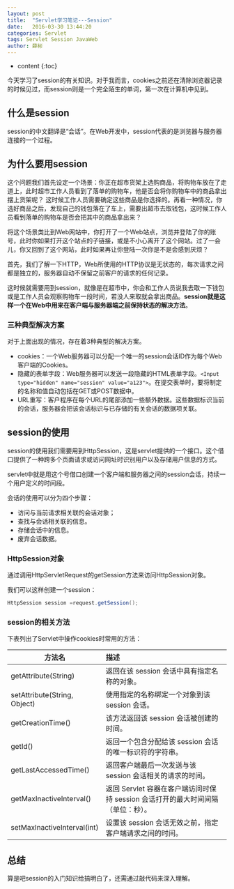 ```yaml
---
layout: post
title:  "Servlet学习笔记---Session"
date:   2016-03-30 13:44:20
categories: Servlet
tags: Servlet Session JavaWeb
author: 薛彬
---
```


* content
{:toc}





今天学习了session的有关知识。对于我而言，cookies之前还在清除浏览器记录的时候见过，而session则是一个完全陌生的单词，第一次在计算机中见到。

## 什么是session

session的中文翻译是“会话”。在Web开发中，session代表的是浏览器与服务器连接的一个过程。


## 为什么要用session

这个问题我们首先设定一个场景：你正在超市货架上选购商品，将购物车放在了走道上，此时超市工作人员看到了落单的购物车，他是否会将你购物车中的商品拿出摆上货架呢？ 这时候工作人员需要确定这些商品是你选择的。再看一种情况，你选好商品之后，发现自己的钱包落在了车上，需要出超市去取钱包，这时候工作人员看到落单的购物车是否会把其中的商品拿出来？

将这个场景类比到Web网站中，你打开了一个Web站点，浏览并登陆了你的账号，此时你如果打开这个站点的子链接，或是不小心离开了这个网站。过了一会儿，你又回到了这个网站，此时如果再让你登陆一次你是不是会感到厌烦？

首先，我们了解一下HTTP，Web所使用的HTTP协议是无状态的，每次请求之间都是独立的，服务器自动不保留之前客户的请求的任何记录。

这时候就需要用到session，就像是在超市中，你会和工作人员说我去取一下钱包或是工作人员会观察购物车一段时间，若没人来取就会拿出商品。**session就是这样一个在Web中用来在客户端与服务器端之前保持状态的解决方法**。

### 三种典型解决方案

对于上面出现的情况，存在着3种典型的解决方案。

- cookies：一个Web服务器可以分配一个唯一的session会话ID作为每个Web客户端的Cookies。
- 隐藏的表单字段：Web服务器可以发送一段隐藏的HTML表单字段。`<Input type="hidden" name="session" value="a123">`。在提交表单时，要将制定的名称和值自动包括在GET或POST数据中。
- URL重写：客户程序在每个URL的尾部添加一些额外数据。这些数据标识当前的会话，服务器会把该会话标识与已存储的有关会话的数据项关联。


## session的使用

session的使用我们需要用到HttpSession，这是servlet提供的一个接口。这个借口提供了一种跨多个页面请求或访问网址时识别用户以及存储用户信息的方式。

servlet中就是用这个号借口创建一个客户端和服务器之间的session会话，持续一个用户定义的时间段。

会话的使用可以分为四个步骤：

- 访问与当前请求相关联的会话对象；
- 查找与会话相关联的信息。
- 存储会话中的信息。
- 废弃会话数据。

### HttpSession对象

通过调用HttpServletRequest的getSession方法来访问HttpSession对象。

我们可以这样创建一个session：

```java
HttpSession session =request.getSession();
```

### session的相关方法

下表列出了Servlet中操作cookies时常用的方法：

|方法名|描述|
|---|:---|
|getAttribute(String)|返回在该 session 会话中具有指定名称的对象。|
|setAttribute(String, Object) |使用指定的名称绑定一个对象到该 session 会话。|
|getCreationTime()|该方法返回该 session 会话被创建的时间。|
|getId()|返回一个包含分配给该 session 会话的唯一标识符的字符串。|
|getLastAccessedTime()|返回客户端最后一次发送与该 session 会话相关的请求的时间。|
|getMaxInactiveInterval()|返回 Servlet 容器在客户端访问时保持 session 会话打开的最大时间间隔（单位：秒）。|
|setMaxInactiveInterval(int)|设置该 session 会话无效之前，指定客户端请求之间的时间。|


## 总结

算是吧session的入门知识给搞明白了，还需通过敲代码来深入理解。

